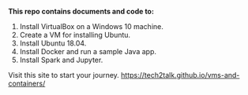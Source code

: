 **This repo contains documents and code to:**

1. Install VirtualBox on a Windows 10 machine.
2. Create a VM for installing Ubuntu.
3. Install Ubuntu 18.04.
4. Install Docker and run a sample Java app.
5. Install Spark and Jupyter.

Visit this site to start your journey. 
https://tech2talk.github.io/vms-and-containers/
